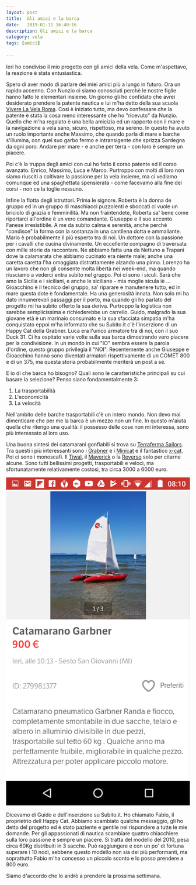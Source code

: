 ```yaml
---
layout: post
title:  Gli amici e la barca
date:   2019-01-11 16:40:16
description: Gli amici e la barca
category: vela
tags: [amici]

---
```


Ieri ho condiviso il mio progetto con gli amici della vela. Come m'aspettavo, la reazione è stata entusiastica.

Spero di aver modo di parlare dei miei amici più a lungo in futuro. Ora un rapido accenno. Con Nunzio ci siamo conosciuti perchè le nostre figlie hanno fatto le elementari insieme. Un giorno  gli ho confidato che avrei desiderato prendere la patente nautica e lui m'ha detto della sua scuola [Vivere La Vela Roma](http://viverelavelaroma.it/). Così è iniziato tutto, ma devo confessare che la patente è stata la cosa meno interessante che ho "ricevuto" da Nunzio. Quello che m'ha regalato è una bella amicizia ed un rapporto con il mare e la navigazione a vela sano, sicuro, rispettoso, ma sereno. In questo ha avuto un ruolo importante anche Massimo, che quando parla di mare e barche s'illumina, con quel suo garbo fermo e intransigente che sprizza Sardegna da ogni poro. Andare per mare - e anche per terra - con loro è sempre un piacere.

Poi c'è la truppa degli amici con cui ho fatto il corso patente ed il corso avanzato. Enrico, Massimo, Luca e Marco. Purtroppo con molti di loro non siamo riusciti a coltivare la passione per la vela insieme, ma ci vediamo comunque ed una spaghettata spensierata - come facevamo alla fine dei corsi - non ce la toglie nessuno.

Infine la flotta degli istruttori. Prima le signore. Roberta è la donna de gruppo ed in un gruppo di maschiacci puzzolenti e sboccati ci vuole un briciolo di grazia e femminilità. Ma non fraintendete, Roberta sa' bene come riportarci all'ordine è un vero comandante. Giuseppe e il suo accento Fanese irresistibile. A me da subito calma e serenità, anche perchè "condisce" la forma con la sostanza in una cantilena dotta e ammaliante. Mario è probabilmente il più esperto tra di noi. Un dottore con la passione per i cavalli che cucina divinamente. Un eccellente compagno di traversata con mille storie da raccontare. Ne abbiamo fatta una da Nettuno a Trapani dove la calamarata che abbiamo cucinato era niente male; anche una caretta caretta l'ha omaggiata distrattamente alzando una pinna. Lorenzo ha un lavoro che non gli consente molta libertà nei week-end, ma quando riusciamo a vederci entra subito nel gruppo. Poi ci sono i siculi. Sarà che amo la Sicilia e i siciliani, e anche le siciliane - mia moglie sicula iè ... Gioacchino è il tecnico del gruppo, sa' riparare e manutenere tutto, ed in mare questa dote è fondamentale. Ha una generosità innata. Non solo mi ha dato innumerevoli passaggi per il porto, ma quando gli ho parlato del progetto mi ha subito offerto la sua deriva. Purtroppo la logistica non sarebbe semplicissima e richiederebbe un carrello. Guido, malgrado la sua giovane età è un marinaio consumato e la sua sfacciata simpatia m'ha conquistato eppoi m'ha informato che su Subito.it c'è l'inserzione di un Happy Cat della Grabner. Luca era l'unico armatore tra di noi, con il suo Duck 31. Ci ha ospitato varie volte sulla sua barca dimostrando vero piacere per la condivisione. In un mondo in cui "IO" sembra essere la parola d'ordine, questo gruppo privilegia il "NOI". Recentemente anche Giuseppe e Gioacchino hanno sono diventati armatori rispettivamente di un COMET 800 e di un 375, ma questa storia probabilmente meriterà un post a se.

E io di che barca ho bisogno? Quali sono le caratteristiche principali su cui basare la selezione? Penso siano fondamentalmente 3:

1. La trasportabilità
2. L'economicità
3. La velocità

Nell'ambito delle barche trasportabili c'è un intero mondo. Non devo mai dimenticare che per me la barca è un mezzo non un fine. In questo m'aiuta quella che ritengo una qualità: il possesso delle cose non mi interessa, sono più interessato al loro uso.

Una buona sintesi dei catamarani gonfiabili si trova su [Terraferma Sailors](http://terrafermasailors.blogspot.com/2012/09/catamarani-gonfiabili-riepilogo.html). Tra questi i più interessanti sono i [Grabner](http://www.happy-cat.at/en/happy-cat/happy-cat/) e i [Minicat](http://www.minicatamaran.eu/) e il fantastico [x-cat](http://www.x-cat.com/en). Poi ci sono i monoscafi. Il [Tiwal](https://tiwal.com/en/), il [Maverick](https://www.maverick.world/) o la [Reverso](https://www.reversoproject.com/-english-uk/) solo per citarne alcune. Sono tutti bellissimi progetti, trasportabili e veloci, ma sfortunatamente relativamente costosi, tra circa 3000 a 6000 euro.

<img src="/assets/img/barcasubito.png">

Dicevamo di Guido e dell'inserzione su Subito.it. Ho chiamato Fabio, il proprietrio dell Happy Cat.
Abbiamo scambiato qualche messaggio, gli ho detto del progetto ed è stato paziente e gentile nel rispondere a tutte le mie domande. Per gli appassionati di nautica scambiare quattro chiacchiere sulla loro passione è sempre un piacere. Si tratta del modello del 2010, pesa circa 60Kg distribuiti in 3 sacche. Può raggiungere e con un po' di fortuna superare i 10 nodi, sebbene questo modello non sia dei più performanti, ma soprattutto Fabio m'ha concesso un piccolo sconto e lo posso prendere a 800 euro.

Siamo d'accordo che lo andrò a prendere la prossima settimana.

